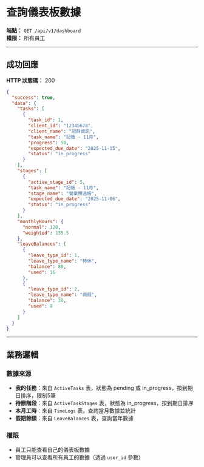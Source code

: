 # 查詢儀表板數據

**端點：** `GET /api/v1/dashboard`  
**權限：** 所有員工

---

## 成功回應

**HTTP 狀態碼：** 200

```json
{
  "success": true,
  "data": {
    "tasks": [
      {
        "task_id": 1,
        "client_id": "12345678",
        "client_name": "冠群資訊",
        "task_name": "記帳 - 11月",
        "progress": 50,
        "expected_due_date": "2025-11-15",
        "status": "in_progress"
      }
    ],
    "stages": [
      {
        "active_stage_id": 5,
        "task_name": "記帳 - 11月",
        "stage_name": "營業稅過帳",
        "expected_due_date": "2025-11-06",
        "status": "in_progress"
      }
    ],
    "monthlyHours": {
      "normal": 120,
      "weighted": 135.5
    },
    "leaveBalances": [
      {
        "leave_type_id": 1,
        "leave_type_name": "特休",
        "balance": 80,
        "used": 16
      },
      {
        "leave_type_id": 2,
        "leave_type_name": "病假",
        "balance": 30,
        "used": 8
      }
    ]
  }
}
```

---

## 業務邏輯

### 數據來源
- **我的任務**：來自 `ActiveTasks` 表，狀態為 pending 或 in_progress，按到期日排序，限制5筆
- **待辦階段**：來自 `ActiveTaskStages` 表，狀態為 in_progress，按到期日排序
- **本月工時**：來自 `TimeLogs` 表，查詢當月數據並統計
- **假期餘額**：來自 `LeaveBalances` 表，查詢當年數據

### 權限
- 員工只能查看自己的儀表板數據
- 管理員可以查看所有員工的數據（透過 `user_id` 參數）





